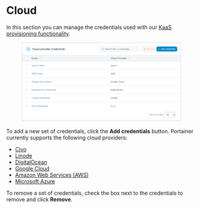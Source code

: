 # Cloud

In this section you can manage the credentials used with our [KaaS provisioning functionality](../../../start/agent/kaas/).

<figure><img src="../../../.gitbook/assets/2.15-settings-cloud-list.png" alt=""><figcaption></figcaption></figure>

To add a new set of credentials, click the **Add credentials** button. Portainer currently supports the following cloud providers:

* [Civo](civo.md)
* [Linode](linode.md)
* [DigitalOcean](digitalocean.md)
* [Google Cloud](gke.md)
* [Amazon Web Services (AWS)](eks.md)
* [Microsoft Azure](aks.md)

To remove a set of credentials, check the box next to the credentials to remove and click **Remove**.

